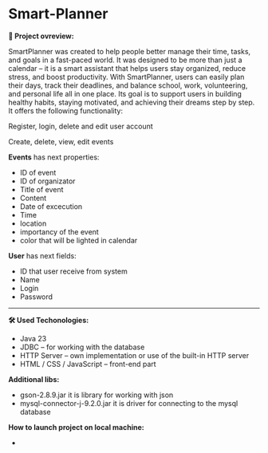 # Smart-Planner

**📖 Project ovreview:**

SmartPlanner was created to help people better manage their time, tasks, and goals in a fast-paced world. It was designed to be more than just a calendar – it is a smart assistant that helps users stay organized, reduce stress, and boost productivity. With SmartPlanner, users can easily plan their days, track their deadlines, and balance school, work, volunteering, and personal life all in one place. Its goal is to support users in building healthy habits, staying motivated, and achieving their dreams step by step. It offers the following functionality:

Register, login, delete and edit user account

Create, delete, view, edit events

**Events** has next properties:

- ID of event
- ID of organizator
- Title of event
- Content
- Date of excecution
- Time
- location
- importancy of the event
- color that will be lighted in calendar

**User** has next fields:

- ID that user receive from system
- Name
- Login
- Password

---

**🛠️ Used Techonologies:**

- Java 23
- JDBC – for working with the database
- HTTP Server – own implementation or use of the built-in HTTP server
- HTML / CSS / JavaScript – front-end part

**Additional libs:**

- gson-2.8.9.jar it is library for working with json
- mysql-connector-j-9.2.0.jar it is driver for connecting to the mysql database

**How to launch project on local machine:**

-
